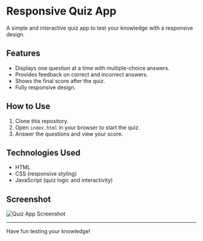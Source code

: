 # Responsive Quiz App

A simple and interactive quiz app to test your knowledge with a responsive design.

## Features
- Displays one question at a time with multiple-choice answers.
- Provides feedback on correct and incorrect answers.
- Shows the final score after the quiz.
- Fully responsive design.

## How to Use
1. Clone this repository.
2. Open `index.html` in your browser to start the quiz.
3. Answer the questions and view your score.

## Technologies Used
- HTML
- CSS (responsive styling)
- JavaScript (quiz logic and interactivity)

## Screenshot
![Quiz App Screenshot](https://via.placeholder.com/500x300)

---

Have fun testing your knowledge!
